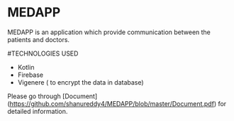 # MEDAPP
MEDAPP is an application which provide communication between the patients and doctors.

#TECHNOLOGIES USED

 - Kotlin
 - Firebase
 - Vigenere ( to encrypt the data in database)
 
 Please go through [Document] (https://github.com/shanureddy4/MEDAPP/blob/master/Document.pdf) for detailed information.

